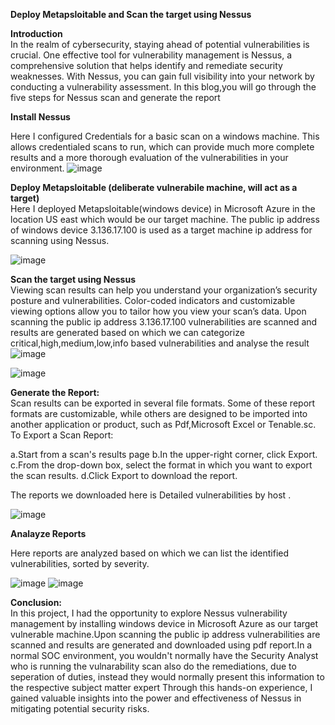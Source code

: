 <b>Deploy Metapsloitable and Scan the target using Nessus </b></br>

<b>Introduction</b></br>
In the realm of cybersecurity, staying ahead of potential vulnerabilities is crucial. One effective tool for vulnerability management is Nessus, a comprehensive solution that helps identify and remediate security weaknesses. With Nessus, you can gain full visibility into your network by conducting a vulnerability assessment. In this blog,you will go through the five steps for Nessus scan and generate the report

<b>Install Nessus</b></br>

Here I configured Credentials for a basic scan on a windows machine. This allows credentialed scans to run, which can provide much more complete results and a more thorough evaluation of the vulnerabilities in your environment. 
![image](https://github.com/NATASHASAINI/Vulnerable_Qualys/assets/156629309/24eabcb4-a7ba-448d-b48c-5558494dc4ff)


<b>Deploy Metapsloitable (deliberate vulnerabile machine, will act as a target)</b></br>
Here I deployed Metapsloitable(windows device) in Microsoft Azure in the location US east which would be our target machine. The public ip address of windows device 3.136.17.100 is used as a target machine ip address for scanning using Nessus.

![image](https://github.com/NATASHASAINI/Vulnerable_Qualys/assets/156629309/69449ed6-1bcd-44d8-ba2b-8658e960a002)

<b>Scan the target using Nessus</b></br>
Viewing scan results can help you understand your organization’s security posture and vulnerabilities. Color-coded indicators and customizable viewing options allow you to tailor how you view your scan’s data.
Upon scanning the public ip address 3.136.17.100 vulnerabilities are scanned and results are generated based on which we can categorize critical,high,medium,low,info based vulnerabilities and analyse the result
![image](https://github.com/NATASHASAINI/Vulnerable_Qualys/assets/156629309/ba780c5e-01af-4d04-bca1-76fed1711b14)

![image](https://github.com/NATASHASAINI/Vulnerable_Qualys/assets/156629309/6a37b716-583c-4527-95ef-edf11b2a611f)


<b>Generate the Report:</b></br>
Scan results can be exported in several file formats. Some of these report formats are customizable, while others are designed to be imported into another application or product, such as Pdf,Microsoft Excel or Tenable.sc. To Export a Scan Report:

a.Start from a scan's results page
b.In the upper-right corner, click Export.
c.From the drop-down box, select the format in which you want to export the scan results.
d.Click Export to download the report.

The reports we downloaded here is Detailed vulnerabilities by host .

![image](https://github.com/NATASHASAINI/Vulnerable_Qualys/assets/156629309/7f4dd133-a80a-459b-b12d-0290345558d6)

<b>Analayze Reports</b></br>

Here reports are analyzed based on which we can list the identified vulnerabilities, sorted by severity.

![image](https://github.com/NATASHASAINI/Vulnerable_Qualys/assets/156629309/c7f0e9fc-c5c0-48cc-bd24-2d8b1ca5f27b)
![image](https://github.com/NATASHASAINI/Vulnerable_Qualys/assets/156629309/03ba64f3-bf9b-45d0-a983-f34f1d82aded)

<b>Conclusion:</b></br>
In this project, I had the opportunity to explore Nessus vulnerability management by installing windows device in Microsoft Azure as our target vulnerable machine.Upon scanning the public ip address vulnerabilities are scanned and results are generated and downloaded using pdf report.In a normal SOC environment, you wouldn't normally have the Security Analyst who is running the vulnarability scan also do the remediations, due to seperation of duties, instead they would normally present this information to the respective subject matter expert Through this hands-on experience, I gained valuable insights into the power and effectiveness of Nessus in mitigating potential security risks.

